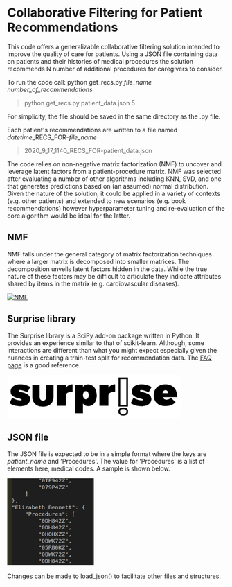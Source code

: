 # Collaborative Filtering for Patient Recommendations

This code offers a generalizable collaborative filtering solution intended to improve the quality of care for patients. Using a JSON file containing data on patients and their histories of medical procedures the solution recommends N number of additional procedures for caregivers to consider.

To run the code call: python get_recs.py *file_name* *number_of_recommendations*
> python get_recs.py patient_data.json 5

For simplicity, the file should be saved in the same directory as the .py file.

Each patient's recommendations are written to a file named *datetime*_RECS_FOR-*file_name*
> 2020_9_17_1140_RECS_FOR-patient_data.json

The code relies on non-negative matrix factorization (NMF) to uncover and leverage latent factors from a patient-procedure matrix. NMF was selected after evaluating a number of other algorithms including KNN, SVD, and one that generates predictions based on (an assumed) normal distribution. Given the nature of the solution, it could be applied in a variety of contexts (e.g. other patients) and extended to new scenarios (e.g. book recommendations) however hyperparameter tuning and re-evaluation of the core algorithm would be ideal for the latter.

## NMF
NMF falls under the general category of matrix factorization techniques where a larger matrix is decomposed into smaller matrices. The decomposition unveils latent factors hidden in the data. While the true nature of these factors may be difficult to articulate they indicate attributes shared by items in the matrix (e.g. cardiovascular diseases).

<a title="Qwertyus / CC BY-SA (https://creativecommons.org/licenses/by-sa/3.0)" href="https://commons.wikimedia.org/wiki/File:NMF.png"><img width="512" alt="NMF" src="https://upload.wikimedia.org/wikipedia/commons/f/f9/NMF.png"></a>

## Surprise library
The Surprise library is a SciPy add-on package written in Python. It provides an experience similar to that of scikit-learn. Although, some interactions are different than what you might expect especially given the nuances in creating a train-test split for recommendation data. The [FAQ page](https://surprise.readthedocs.io/en/stable/FAQ.html) is a good reference.

<img src="images/surprise_logo.png" width="400" height="100" />

## JSON file
The JSON file is expected to be in a simple format where the keys are *patient_name* and 'Procedures'. The value for 'Procedures' is a list of elements here, medical codes. A sample is shown below.

<img src="images/json_example.png" width="200" height="200" />

Changes can be made to load_json() to facilitate other files and structures.